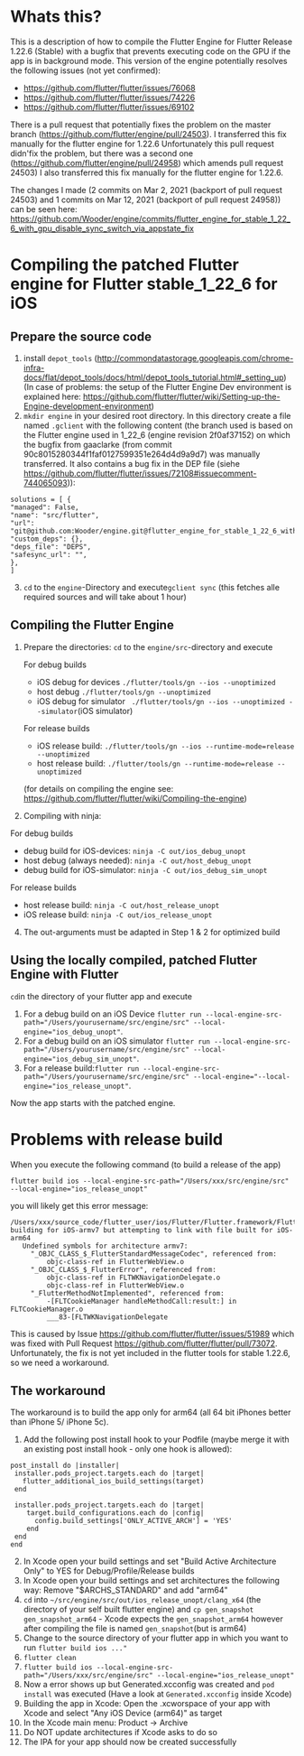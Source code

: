 # Whats this?

This is a description of how to compile the Flutter Engine for Flutter Release 1.22.6 (Stable) with a bugfix that prevents executing code on the GPU if the app is in background mode.
This version of the engine potentially resolves the following issues (not yet confirmed):
- https://github.com/flutter/flutter/issues/76068
- https://github.com/flutter/flutter/issues/74226
- https://github.com/flutter/flutter/issues/69102

There is a pull request that potentially fixes the problem on the master branch (https://github.com/flutter/engine/pull/24503).
I transferred this fix manually for the flutter engine for 1.22.6
Unfortunately this pull request didn'fix the problem, but there was a second one (https://github.com/flutter/engine/pull/24958) which amends pull request 24503)
I also transferred this fix manually for the flutter engine for 1.22.6.

The changes I made (2 commits on Mar 2, 2021 (backport of pull request 24503) and 1 commits on Mar 12, 2021 (backport of pull request 24958)) can be seen here:
https://github.com/Wooder/engine/commits/flutter_engine_for_stable_1_22_6_with_gpu_disable_sync_switch_via_appstate_fix


# Compiling the patched Flutter engine for Flutter stable_1_22_6 for iOS

## Prepare the source code

1. install `depot_tools` (<http://commondatastorage.googleapis.com/chrome-infra-docs/flat/depot_tools/docs/html/depot_tools_tutorial.html#_setting_up>) (In case of problems: the setup of the Flutter Engine Dev environment is explained here: <https://github.com/flutter/flutter/wiki/Setting-up-the-Engine-development-environment>)
2. `mkdir engine` in your desired root directory. In this directory create a file named `.gclient` with the following content (the branch used is based on the Flutter engine used in 1_22_6 (engine revision 2f0af37152) on which the bugfix from gaaclarke (from commit 90c8015280344f1faf0127599351e264d4d9a9d7) was manually transferred. It also contains a bug fix in the DEP file (siehe <https://github.com/flutter/flutter/issues/72108#issuecomment-744065093>)):

  ```
  solutions = [ {
  "managed": False,
  "name": "src/flutter",
  "url": "git@github.com:Wooder/engine.git@flutter_engine_for_stable_1_22_6_with_gpu_disable_sync_switch_via_appstate_fix",
  "custom_deps": {},
  "deps_file": "DEPS",
  "safesync_url": "",
  },
  ]
  ```
 
3. `cd` to the `engine`-Directory and execute`gclient sync` (this fetches alle required sources and will take about 1 hour)

## Compiling the Flutter Engine

1. Prepare the directories: `cd` to the `engine/src`-directory and execute 
   
   For debug builds
   
   * iOS debug for devices `./flutter/tools/gn --ios --unoptimized`
   * host debug `./flutter/tools/gn --unoptimized`
   * iOS debug for simulator ` ./flutter/tools/gn --ios --unoptimized --simulator`(iOS simulator)
   
   For release builds
   
   * iOS release build: `./flutter/tools/gn --ios --runtime-mode=release --unoptimized`
   * host release build: `./flutter/tools/gn --runtime-mode=release --unoptimized` 
   
   (for details on compiling the engine see: <https://github.com/flutter/flutter/wiki/Compiling-the-engine>)
3. Compiling with ninja: 
  
  For debug builds
  
  * debug build for iOS-devices: `ninja -C out/ios_debug_unopt`
  * host debug (always needed): `ninja -C out/host_debug_unopt`
  * debug build for iOS-simulator: `ninja -C out/ios_debug_sim_unopt`
  
  For release builds
  
  * host release build: `ninja -C out/host_release_unopt`
  * iOS release build: `ninja -C out/ios_release_unopt`
4. The out-arguments must be adapted in Step 1 & 2 for optimized build

## Using the locally compiled, patched Flutter Engine with Flutter

`cd`in the directory of your flutter app and execute 

1. For a debug build on an iOS Device `flutter run --local-engine-src-path="/Users/yourusername/src/engine/src" --local-engine="ios_debug_unopt"`.
2. For a debug build on an iOS simulator `flutter run --local-engine-src-path="/Users/yourusername/src/engine/src" --local-engine="ios_debug_sim_unopt"`.
3. For a release build:`flutter run --local-engine-src-path="/Users/yourusername/src/engine/src" --local-engine="--local-engine="ios_release_unopt"`. 

Now the app starts with the patched engine.

# Problems with release build
When you execute the following command (to build a release of the app) 

`flutter build ios --local-engine-src-path="/Users/xxx/src/engine/src" --local-engine="ios_release_unopt"`

you will likely get this error message:

 ```
 /Users/xxx/source_code/flutter_user/ios/Flutter/Flutter.framework/Flutter, building for iOS-armv7 but attempting to link with file built for iOS-arm64
    Undefined symbols for architecture armv7:
      "_OBJC_CLASS_$_FlutterStandardMessageCodec", referenced from:
          objc-class-ref in FlutterWebView.o
      "_OBJC_CLASS_$_FlutterError", referenced from:
          objc-class-ref in FLTWKNavigationDelegate.o
          objc-class-ref in FlutterWebView.o
      "_FlutterMethodNotImplemented", referenced from:
          -[FLTCookieManager handleMethodCall:result:] in FLTCookieManager.o
          ___83-[FLTWKNavigationDelegate
 ```
 This is caused by Issue https://github.com/flutter/flutter/issues/51989  which was fixed with Pull Request https://github.com/flutter/flutter/pull/73072. Unfortunately, the fix is not yet included in the flutter tools for stable 1.22.6, so we need a workaround.

## The workaround

The workaround is to build the app only for arm64 (all 64 bit iPhones better than iPhone 5/ iPhone 5c).

1. Add the following post install hook to your Podfile (maybe merge it with an existing post install hook - only one hook is allowed):
 ```
post_install do |installer|
  installer.pods_project.targets.each do |target|
    flutter_additional_ios_build_settings(target)
  end

  installer.pods_project.targets.each do |target|
     target.build_configurations.each do |config|
       config.build_settings['ONLY_ACTIVE_ARCH'] = 'YES'
     end
  end
 end 
 ```
2. In Xcode open your build settings and set "Build Active Architecture Only" to YES for Debug/Profile/Release builds
3. In Xcode open your build settings and set architectures the following way:  Remove "$ARCHS_STANDARD" and add "arm64"
4. `cd` into `~/src/engine/src/out/ios_release_unopt/clang_x64` (the directory of your self built flutter engine) and
   `cp gen_snapshot gen_snapshot_arm64` - Xcode expects the `gen_snapshot_arm64` however after compiling the file is named `gen_snapshot`(but is arm64)
4. Change to the source directory of your flutter app in which you want to run `flutter build ios ..."`
5. `flutter clean`
6. `flutter build ios --local-engine-src-path="/Users/xxx/src/engine/src" --local-engine="ios_release_unopt"`
7. Now a error shows up but Generated.xcconfig was created and `pod install` was executed (Have a look at `Generated.xcconfig` inside Xcode)
8. Building the app in Xcode: Open the .xcworspace of your app with Xcode and select "Any iOS Device (arm64)" as target
9. In the Xcode main menu: Product -> Archive
10. Do NOT update architectures if Xcode asks to do so
11. The IPA for your app should now be created successfully

